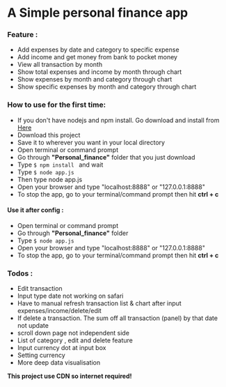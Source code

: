 # A Simple personal finance app

### Feature :
  - Add expenses by date and category to specific expense
  - Add income and get money from bank to pocket money
  - View all transaction by month
  - Show total expenses and income by month through chart
  - Show expenses by month and category through chart
  - Show specific expenses by month and category through chart

### How to use for the first time:
  - If you don't have nodejs and npm install. Go download and install from  [Here](https://nodejs.org/)
  - Download this project
  - Save it to wherever you want in your local directory
  - Open terminal or command prompt
  - Go through **"Personal_finance"** folder that you just download
  - Type ```$ npm install ``` and wait
  - Type ```$ node app.js ```
  - Then type node app.js
  - Open your browser and type "localhost:8888" or "127.0.0.1:8888"
  - To stop the app, go to your terminal/command prompt then hit **ctrl + c**

#### Use it after config :
  - Open terminal or command prompt
  - Go through **"Personal_finance"** folder
  - Type ```$ node app.js ```
  - Open your browser and type "localhost:8888" or "127.0.0.1:8888"
  - To stop the app, go to your terminal/command prompt then hit **ctrl + c**


### Todos :
  - Edit transaction
  - Input type date not working on safari
  - Have to manual refresh transaction list & chart after input expenses/income/delete/edit
  - If delete a transaction. The sum off all transaction (panel) by that date not update
  - scroll down page not independent side
  - List of category , edit and delete feature
  - Input currency dot at input box
  - Setting currency
  - More deep data visualisation

**This project use CDN so internet required!**
